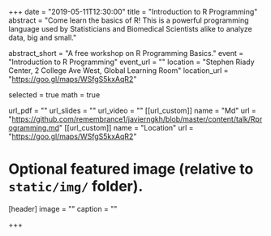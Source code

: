 +++
date = "2019-05-11T12:30:00"
title = "Introduction to R Programming"
abstract = "Come learn the basics of R! This is a powerful programming language used by Statisticians and Biomedical Scientists alike to analyze data, big and small."

abstract_short = "A free workshop on R Programming Basics."
event = "Introduction to R Programming"
event_url = ""
location = "Stephen Riady Center, 2 College Ave West, Global Learning Room"
location_url = "https://goo.gl/maps/WSfgS5kxAqR2"

selected = true
math = true

url_pdf = ""
url_slides = ""
url_video = ""
[[url_custom]]
    name = "Md"
    url = "https://github.com/remembrance1/javierngkh/blob/master/content/talk/Rprogramming.md"
[[url_custom]]
    name = "Location"
    url = "https://goo.gl/maps/WSfgS5kxAqR2"
    
# Optional featured image (relative to `static/img/` folder).
[header]
image = ""
caption = ""

+++



